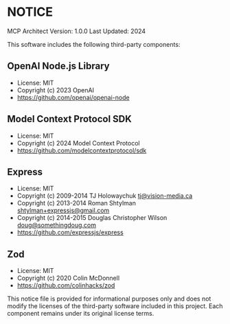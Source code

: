 # NOTICE

MCP Architect
Version: 1.0.0
Last Updated: 2024

This software includes the following third-party components:

## OpenAI Node.js Library

- License: MIT
- Copyright (c) 2023 OpenAI
- https://github.com/openai/openai-node

## Model Context Protocol SDK

- License: MIT
- Copyright (c) 2024 Model Context Protocol
- https://github.com/modelcontextprotocol/sdk

## Express

- License: MIT
- Copyright (c) 2009-2014 TJ Holowaychuk <tj@vision-media.ca>
- Copyright (c) 2013-2014 Roman Shtylman <shtylman+expressjs@gmail.com>
- Copyright (c) 2014-2015 Douglas Christopher Wilson <doug@somethingdoug.com>
- https://github.com/expressjs/express

## Zod

- License: MIT
- Copyright (c) 2020 Colin McDonnell
- https://github.com/colinhacks/zod

This notice file is provided for informational purposes only and does not modify the licenses of the third-party software included in this project. Each component remains under its original license terms.
